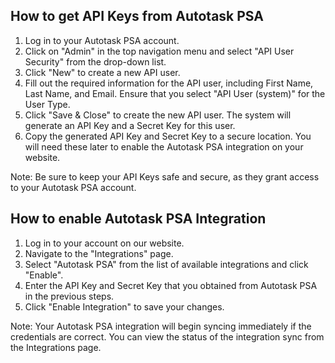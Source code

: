 ## How to get API Keys from Autotask PSA

1. Log in to your Autotask PSA account.
2. Click on "Admin" in the top navigation menu and select "API User Security" from the drop-down list.
3. Click "New" to create a new API user.
4. Fill out the required information for the API user, including First Name, Last Name, and Email. Ensure that you select "API User (system)" for the User Type.
5. Click "Save & Close" to create the new API user. The system will generate an API Key and a Secret Key for this user.
6. Copy the generated API Key and Secret Key to a secure location. You will need these later to enable the Autotask PSA integration on your website.

Note: Be sure to keep your API Keys safe and secure, as they grant access to your Autotask PSA account.

## How to enable Autotask PSA Integration

1. Log in to your account on our website.
2. Navigate to the "Integrations" page.
3. Select "Autotask PSA" from the list of available integrations and click "Enable".
4. Enter the API Key and Secret Key that you obtained from Autotask PSA in the previous steps.
5. Click "Enable Integration" to save your changes.

Note: Your Autotask PSA integration will begin syncing immediately if the credentials are correct. You can view the status of the integration sync from the Integrations page.
